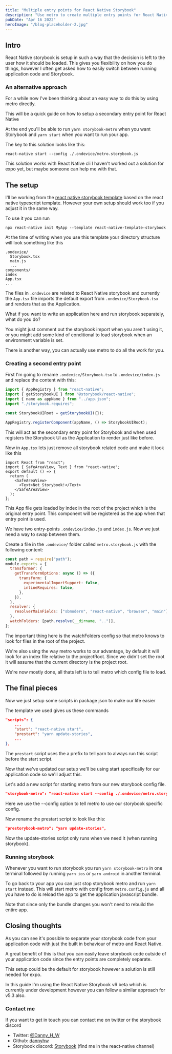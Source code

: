 ```yaml
---
title: "Multiple entry points for React Native Storybook"
description: "Use metro to create multiple entry points for React Native Storybook"
pubDate: "Apr 16 2022"
heroImage: "/blog-placeholder-2.jpg"
---
```


## Intro

React Native storybook is setup in such a way that the decision is left to the user how it should be loaded. This gives you flexibility on how you do things, however I often get asked how to easily switch between running application code and Storybook.

### An alternative approach

For a while now I've been thinking about an easy way to do this by using metro directly.

This will be a quick guide on how to setup a secondary entry point for React Native

At the end you'll be able to run `yarn storybook-metro` when you want Storybook and `yarn start` when you want to run your app.

The key to this solution looks like this:

```
react-native start --config ./.ondevice/metro.storybook.js
```

This solution works with React Native cli I haven't worked out a solution for expo yet, but maybe someone can help me with that.

## The setup

I'll be working from the [react native storybook template](https://github.com/dannyhw/react-native-template-storybook) based on the react native typescript template. However your own setup should work too if you adjust it in the same way.

To use it you can run

```console
npx react-native init MyApp --template react-native-template-storybook
```

At the time of writing when you use this template your directory structure will look something like this

```
.ondevice/
  Storybook.tsx
  main.js
  ...
components/
index
App.tsx
...
```

The files in `.ondevice` are related to React Native storybook and currently the `App.tsx` file imports the default export from `.ondevice/Storybook.tsx` and renders that as the Application.

What if you want to write an application here and run storybook separately, what do you do?

You might just comment out the storybook import when you aren't using it, or you might add some kind of conditional to load storybook when an environment variable is set.

There is another way, you can actually use metro to do all the work for you.

### Creating a second entry point

First I'm going to rename `.ondevice/Storybook.tsx` to `.ondevice/index.js` and replace the content with this:

```js
import { AppRegistry } from "react-native";
import { getStorybookUI } from "@storybook/react-native";
import { name as appName } from "../app.json";
import "./storybook.requires";

const StorybookUIRoot = getStorybookUI({});

AppRegistry.registerComponent(appName, () => StorybookUIRoot);
```

This will act as the secondary entry point for Storybook and when used registers the Storybook UI as the Application to render just like before.

Now in `App.tsx` lets just remove all storybook related code and make it look like this

```tsx
import React from "react";
import { SafeAreaView, Text } from "react-native";
export default () => {
  return (
    <SafeAreaView>
      <Text>Not Storybook!</Text>
    </SafeAreaView>
  );
};
```

This App file gets loaded by index in the root of the project which is the original entry point. This component will be registered as the app when that entry point is used.

We have two entry-points `.ondevice/index.js` and `index.js`. Now we just need a way to swap between them.

Create a file in the `.ondevice/` folder called `metro.storybook.js` with the following content:

```js
const path = require("path");
module.exports = {
  transformer: {
    getTransformOptions: async () => ({
      transform: {
        experimentalImportSupport: false,
        inlineRequires: false,
      },
    }),
  },
  resolver: {
    resolverMainFields: ["sbmodern", "react-native", "browser", "main"],
  },
  watchFolders: [path.resolve(__dirname, "..")],
};
```

The important thing here is the watchFolders config so that metro knows to look for files in the root of the project.

We're also using the way metro works to our advantage, by default it will look for an index file relative to the projectRoot. Since we didn't set the root it will assume that the current directory is the project root.

We're now mostly done, all thats left is to tell metro which config file to load.

## The final pieces

Now we just setup some scripts in package json to make our life easier

The template we used gives us these commands

```json
"scripts": {
	...
    "start": "react-native start",
    "prestart": "yarn update-stories",
    ...
},
```

The `prestart` script uses the a prefix to tell yarn to always run this script before the start script.

Now that we've updated our setup we'll be using start specifically for our application code so we'll adjust this.

Let's add a new script for starting metro from our new storybook config file.

```json
"storybook-metro": "react-native start --config ./.ondevice/metro.storybook.js",
```

Here we use the --config option to tell metro to use our storybook specific config.

Now rename the prestart script to look like this:

```json
"prestorybook-metro": "yarn update-stories",
```

Now the update-stories script only runs when we need it (when running storybook).

### Running storybook

Whenever you want to run storybook you run `yarn storybook-metro` in one terminal followed by running `yarn ios` or `yarn android` in another terminal.

To go back to your app you can just stop storybook metro and run `yarn start` instead. This will start metro with config from `metro.config.js` and all you have to do is reload the app to get the application javascript bundle.

Note that since only the bundle changes you won't need to rebuild the entire app.

## Closing thoughts

As you can see it's possible to separate your storybook code from your application code with just the built in behaviour of metro and React Native.

A great benefit of this is that you can easily leave storybook code outside of your application code since the entry points are completely separate.

This setup could be the default for storybook however a solution is still needed for expo.

In this guide I'm using the React Native Storybook v6 beta which is currently under development however you can follow a similar approach for v5.3 also.

### Contact me

If you want to get in touch you can contact me on twitter or the storybook discord

- Twitter: [@Danny_H_W](https://twitter.com/Danny_H_W)
- Github: [dannyhw](https://github.com/dannyhw)
- Storybook discord: [Storybook](https://discord.gg/sMFvFsG) (find me in the react-native channel)
